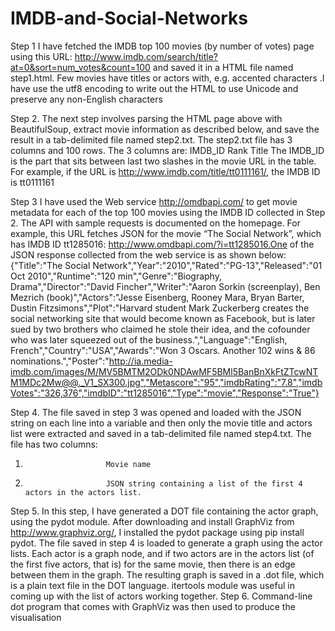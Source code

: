 IMDB-and-Social-Networks
========================
Step 1
I have fetched the IMDB top 100 movies (by number of votes) page using this URL:
http://www.imdb.com/search/title?at=0&sort=num_votes&count=100
and saved it in a HTML file named step1.html. Few movies have titles or actors with, e.g. accented characters .I have use the utf8 encoding to write out the HTML to use Unicode and preserve any non-English characters

Step 2. 
The next step involves parsing the HTML page above with BeautifulSoup, extract movie information as described below, and save the result in a tab-delimited file named step2.txt.  The step2.txt file has 3 columns and 100 rows. The 3 columns are:
IMDB_ID
Rank
Title
The IMDB_ID is the part that sits between last two slashes in the movie URL in the table.
For example, if the URL is http://www.imdb.com/title/tt0111161/, the IMDB ID is tt0111161

Step 3
I have used the Web service http://omdbapi.com/ to get movie metadata for each of the top 100 movies using the IMDB ID collected in Step 2.  The API with sample requests is documented on the homepage. For example, this URL fetches JSON for the movie “The Social Network”, which has IMDB ID tt1285016: http://www.omdbapi.com/?i=tt1285016.One of the JSON response collected from the web service is as shown below:
{"Title":"The Social Network","Year":"2010","Rated":"PG-13","Released":"01 Oct 2010","Runtime":"120 min","Genre":"Biography, Drama","Director":"David Fincher","Writer":"Aaron Sorkin (screenplay), Ben Mezrich (book)","Actors":"Jesse Eisenberg, Rooney Mara, Bryan Barter, Dustin Fitzsimons","Plot":"Harvard student Mark Zuckerberg creates the social networking site that would become known as Facebook, but is later sued by two brothers who claimed he stole their idea, and the cofounder who was later squeezed out of the business.","Language":"English, French","Country":"USA","Awards":"Won 3 Oscars. Another 102 wins & 86 nominations.","Poster":"http://ia.media-imdb.com/images/M/MV5BMTM2ODk0NDAwMF5BMl5BanBnXkFtZTcwNTM1MDc2Mw@@._V1_SX300.jpg","Metascore":"95","imdbRating":"7.8","imdbVotes":"326,376","imdbID":"tt1285016","Type":"movie","Response":"True"}


Step 4.
The file saved in step 3 was opened and loaded with the JSON string on each line into a variable and then only the movie title and actors list were extracted and saved in a tab-delimited file named step4.txt.  The file has two columns:
1.                       Movie name
2.                       JSON string containing a list of the first 4 actors in the actors list.

Step 5. 
In this step, I have generated a DOT file containing the actor graph, using the pydot module. After downloading and install GraphViz from http://www.graphviz.org/, I installed the pydot package using pip install pydot.
The file saved in step 4 is loaded to generate a graph using the actor lists. Each actor is a graph node, and if two actors are in the actors list (of the first five actors, that is) for the same movie, then there is an edge between them in the graph. The resulting graph is saved in a .dot file, which is a plain text file in the DOT language. itertools module was useful in coming up with the list of actors working together.
Step 6. 
Command-line dot program that comes with GraphViz was then used to produce the visualisation


